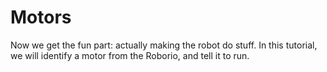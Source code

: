 # Motors

Now we get the fun part: actually making the robot do stuff. In this tutorial, we will identify a motor from the Roborio, and tell it to run.



